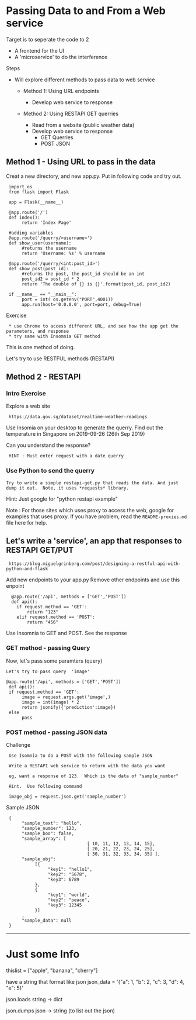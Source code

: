 # Passing Data to and From a Web service

Target is to seperate the code to 2 
* A frontend for the UI
* A 'microservice' to do the interference

Steps
* Will explore different methods to pass data to web service
     * Method 1: Using URL endpoints
          * Develop web service to response

     * Method 2: Using RESTAPI GET querries
          * Read from a website (public weather data)
          * Develop web service to response
               * GET Querries
               * POST JSON

## Method 1 - Using URL to pass in the data

Creat a new directory, and new app.py. Put in following code and try out.


     import os
     from flask import Flask    

     app = Flask(__name__)

     @app.route('/')
     def index():
          return 'Index Page'    

     #adding variables
     @app.route('/querry/<username>')
     def show_user(username):
          #returns the username
          return 'Username: %s' % username

     @app.route('/querry/<int:post_id>')
     def show_post(post_id):
          #returns the post, the post_id should be an int
          post_id2 = post_id * 2
          return 'The double of {} is {}'.format(post_id, post_id2)

     if __name__ == "__main__":
          port = int( os.getenv("PORT",4001))
          app.run(host='0.0.0.0', port=port, debug=True)

Exercise

     * use Chrome to access different URL, and see how the app get the parameters, and response
     * try same with Insomnia GET method

This is one method of doing.

Let's try to use RESTFUL methods  (RESTAPI)

## Method 2 - RESTAPI 

### Intro Exercise

Explore a web site

     https://data.gov.sg/dataset/realtime-weather-readings

Use Insomia on your desktop to generate the querry.  Find out the temperature in Singapore on 2019-09-26  (26th Sep 2019)

Can you understand the response?

     HINT : Must enter request with a date querry

### Use Python to send the querry
  


    Try to write a simple restapi-get.py that reads the data. And just dump it out.  Note, it uses *requests* library.

Hint: Just google for "python restapi example"

Note : For those sites which uses proxy to access the web, google for examples that uses proxy.  If you have problem, read the <code>README-proxies.md</code> file here for help.

## Let's write a 'service', an app that responses to RESTAPI GET/PUT
   

     https://blog.miguelgrinberg.com/post/designing-a-restful-api-with-python-and-flask

Add new endpoints to your app.py
Remove other endpoints and use this enpoint

      @app.route('/api', methods = ['GET','POST'])
      def api():
        if request.method == 'GET':
            return "123"
        elif request.method == 'POST':
            return "456"

Use Insomnia to GET and POST.  See the response

### GET method - passing Query

Now, let's pass some paramters (query)

    Let's try to pass query  'image'

    @app.route('/api', methods = ['GET','POST'])
     def api():
     if request.method == 'GET':
          image = request.args.get('image',)
          image = int(image) * 2
          return jsonify({'prediction':image}) 
     else
          pass

### POST method - passing JSON data

Challenge

     Use Isomnia to do a POST with the following sample JSON

     Write a RESTAPI web service to return with the data you want

     eg, want a response of 123.  Which is the data of "sample_number"

     Hint.  Use following command

     image_obj = request.json.get('sample_number')

Sample JSON

     {
          "sample_text": "hello",
          "sample_number": 123,
          "sample_boo": false,
          "sample_array": [ 
                                   [ 10, 11, 12, 13, 14, 15],
                                   [ 20, 21, 22, 23, 24, 25],
                                   [ 30, 31, 32, 33, 34, 35] ],
          "sample_obj": 
               [{
                    "key1": "hello1",
                    "key2": "5678",
                    "key3": 6789
               },
               {
                    "key1": "world",
                    "key2": "peace",
                    "key3": 12345
               }]
          ,
          "sample_data": null
     }



-----

# Just some Info

thislist = ["apple", "banana", "cherry"]

have a string that format like json
json_data = '{"a": 1, "b": 2, "c": 3, "d": 4, "e": 5}'

json.loads        string ->  dict

json.dumps     json -> string  (to list out the json)